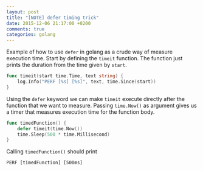 ```yaml
---
layout: post
title: "[NOTE] defer timing trick"
date: 2015-12-06 21:17:00 +0200
comments: true
categories: golang
---
```


Example of how to use `defer` in golang as a crude way of measure execution time. Start by defining the `timeit` function. The function just prints the duration from the time given by `start`.

```go
func timeit(start time.Time, text string) {
    log.Info("PERF [%s] [%s]", text, time.Since(start))
}
```

Using the `defer` keyword we can make `timeit` execute directly after the function that we want to measure. Passing `time.Now()` as argument gives us a timer that measures execution time for the function body.

```go
func timedFunction() {
    defer timeit(time.Now())
    time.Sleep(500 * time.Millisecond)
}
```

Calling `timedFunction()` should print

```
PERF [timedFunction] [500ms]
```
